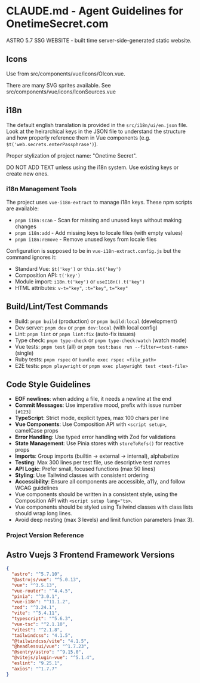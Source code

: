 # CLAUDE.md - Agent Guidelines for OnetimeSecret.com

ASTRO 5.7 SSG WEBSITE - built time server-side-generated static website.


## Icons

Use <OIcon collection name class> from src/components/vue/icons/OIcon.vue.

There are many SVG sprites available. See src/components/vue/icons/IconSources.vue

## i18n

The default english translation is provided in the `src/i18n/ui/en.json` file.
Look at the heirarchical keys in the JSON file to understand the structure and
how properly reference them in Vue components (e.g. `$t('web.secrets.enterPassphrase')`).

Proper stylization of project name: "Onetime Secret".

DO NOT ADD TEXT unless using the i18n system. Use existing keys or create new ones.

### i18n Management Tools

The project uses `vue-i18n-extract` to manage i18n keys. These npm scripts are available:

- `pnpm i18n:scan` - Scan for missing and unused keys without making changes
- `pnpm i18n:add` - Add missing keys to locale files (with empty values)
- `pnpm i18n:remove` - Remove unused keys from locale files

Configuration is supposed to be in `vue-i18n-extract.config.js` but the command ignores it:
- Standard Vue: `$t('key')` or `this.$t('key')`
- Composition API: `t('key')`
- Module import: `i18n.t('key')` or `useI18n().t('key')`
- HTML attributes: `v-t="key"`, `:t="key"`, `t="key"`

## Build/Lint/Test Commands
- Build: `pnpm build` (production) or `pnpm build:local` (development)
- Dev server: `pnpm dev` or `pnpm dev:local` (with local config)
- Lint: `pnpm lint` or `pnpm lint:fix` (auto-fix issues)
- Type check: `pnpm type-check` or `pnpm type-check:watch` (watch mode)
- Vue tests: `pnpm test` (all) or `pnpm test:base run --filter=<test-name>` (single)
- Ruby tests: `pnpm rspec` or `bundle exec rspec <file_path>`
- E2E tests: `pnpm playwright` or `pnpm exec playwright test <test-file>`

## Code Style Guidelines
- **EOF newlines**: when adding a file, it needs a newline at the end
- **Commit Messages**: Use imperative mood, prefix with issue number `[#123]`
- **TypeScript**: Strict mode, explicit types, max 100 chars per line
- **Vue Components**: Use Composition API with `<script setup>`, camelCase props
- **Error Handling**: Use typed error handling with Zod for validations
- **State Management**: Use Pinia stores with `storeToRefs()` for reactive props
- **Imports**: Group imports (builtin → external → internal), alphabetize
- **Testing**: Max 300 lines per test file, use descriptive test names
- **API Logic**: Prefer small, focused functions (max 50 lines)
- **Styling**: Use Tailwind classes with consistent ordering
- **Accessibility**: Ensure all components are accessible, a11y, and follow WCAG guidelines
- Vue components should be written in a consistent style, using the Composition API with `<script setup lang="ts>`.
- Vue components should be styled using Tailwind classes with class lists should wrap long lines.
- Avoid deep nesting (max 3 levels) and limit function parameters (max 3).

### Project Version Reference

## Astro Vuejs 3 Frontend Framework Versions
```json
{
  "astro": "^5.7.10",
  "@astrojs/vue": "^5.0.13",
  "vue": "^3.5.13",
  "vue-router": "^4.4.5",
  "pinia": "^3.0.1",
  "vue-i18n": "^11.1.2",
  "zod": "^3.24.1",
  "vite": "^5.4.11",
  "typescript": "^5.6.3",
  "vue-tsc": "^2.1.10",
  "vitest": "^2.1.8",
  "tailwindcss": "4.1.5",
  "@tailwindcss/vite": "4.1.5",
  "@headlessui/vue": "^1.7.23",
  "@sentry/astro": "^9.15.0",
  "@vitejs/plugin-vue": "^5.1.4",
  "eslint": "9.25.1",
  "axios": "^1.7.7"
}
